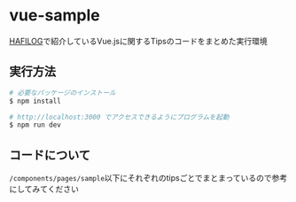 # vue-sample
[HAFILOG](https://hafilog.com)で紹介しているVue.jsに関するTipsのコードをまとめた実行環境

## 実行方法

``` bash
# 必要なパッケージのインストール
$ npm install

# http://localhost:3000 でアクセスできるようにプログラムを起動
$ npm run dev
```

## コードについて
`/components/pages/sample`以下にそれぞれのtipsごとでまとまっているので参考にしてみてください
